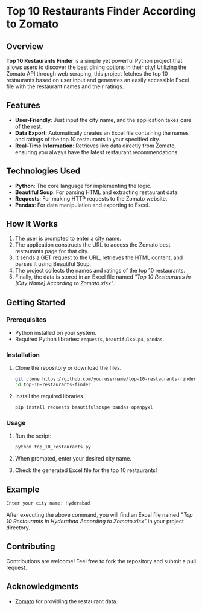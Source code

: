 # Top 10 Restaurants Finder According to Zomato

## Overview

**Top 10 Restaurants Finder** is a simple yet powerful Python project that allows users to discover the best dining options in their city! Utilizing the Zomato API through web scraping, this project fetches the top 10 restaurants based on user input and generates an easily accessible Excel file with the restaurant names and their ratings.

## Features

- **User-Friendly**: Just input the city name, and the application takes care of the rest.
- **Data Export**: Automatically creates an Excel file containing the names and ratings of the top 10 restaurants in your specified city.
- **Real-Time Information**: Retrieves live data directly from Zomato, ensuring you always have the latest restaurant recommendations.

## Technologies Used

- **Python**: The core language for implementing the logic.
- **Beautiful Soup**: For parsing HTML and extracting restaurant data.
- **Requests**: For making HTTP requests to the Zomato website.
- **Pandas**: For data manipulation and exporting to Excel.

## How It Works

1. The user is prompted to enter a city name.
2. The application constructs the URL to access the Zomato best restaurants page for that city.
3. It sends a GET request to the URL, retrieves the HTML content, and parses it using Beautiful Soup.
4. The project collects the names and ratings of the top 10 restaurants.
5. Finally, the data is stored in an Excel file named *"Top 10 Restaurants in [City Name] According to Zomato.xlsx"*.

## Getting Started

### Prerequisites

- Python installed on your system.
- Required Python libraries: `requests`, `beautifulsoup4`, `pandas`.

### Installation

1. Clone the repository or download the files.
   ```bash
   git clone https://github.com/yourusername/top-10-restaurants-finder.git
   cd top-10-restaurants-finder
   ```

2. Install the required libraries.
   ```bash
   pip install requests beautifulsoup4 pandas openpyxl
   ```

### Usage

1. Run the script:
   ```bash
   python top_10_restaurants.py
   ```
   
2. When prompted, enter your desired city name.

3. Check the generated Excel file for the top 10 restaurants!

## Example

```python
Enter your city name: Hyderabad
```

After executing the above command, you will find an Excel file named *"Top 10 Restaurants in Hyderabad According to Zomato.xlsx"* in your project directory.

## Contributing

Contributions are welcome! Feel free to fork the repository and submit a pull request.



## Acknowledgments

- [Zomato](https://www.zomato.com/) for providing the restaurant data.

